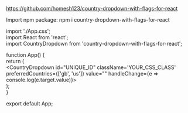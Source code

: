 https://github.com/homesh123/country-dropdown-with-flags-for-react

Import npm package: 
npm i country-dropdown-with-flags-for-react



import './App.css';     
import React from 'react';  
import CountryDropdown from 'country-dropdown-with-flags-for-react';  

function App() {    
  return (  
    	<CountryDropdown  id="UNIQUE_ID" className='YOUR_CSS_CLASS' preferredCountries={['gb', 'us']}  value="" handleChange={e => console.log(e.target.value)}></CountryDropdown>   
  );    
}   

export default App;